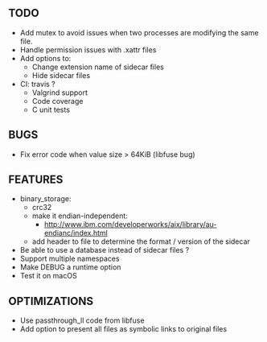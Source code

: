 TODO
----

- Add mutex to avoid issues when two processes are modifying the same file.
- Handle permission issues with .xattr files
- Add options to:
  - Change extension name of sidecar files
  - Hide sidecar files
- CI: travis ?
  - Valgrind support
  - Code coverage
  - C unit tests

BUGS
----

- Fix error code when value size > 64KiB (libfuse bug)

FEATURES
--------

- binary_storage:
  - crc32
  - make it endian-independent:
    - http://www.ibm.com/developerworks/aix/library/au-endianc/index.html
  - add header to file to determine the format / version of the sidecar
- Be able to use a database instead of sidecar files ?
- Support multiple namespaces
- Make DEBUG a runtime option
- Test it on macOS

OPTIMIZATIONS
-------------

- Use passthrough_ll code from libfuse
- Add option to present all files as symbolic links to original files
